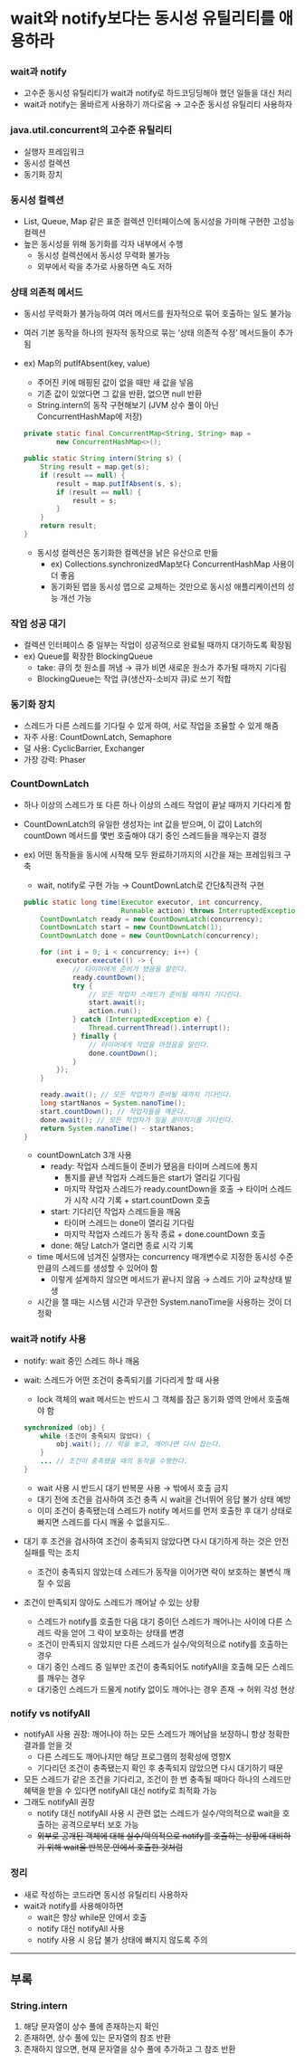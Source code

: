 # wait와 notify보다는 동시성 유틸리티를 애용하라

### wait과 notify

- 고수준 동시성 유틸리티가 wait과 notify로 하드코딩딩해야 했던 일들을 대신 처리
- wait과 notify는 올바르게 사용하기 까다로움 → 고수준 동시성 유틸리티 사용하자

### java.util.concurrent의 고수준 유틸리티

- 실행자 프레임워크
- 동시성 컬렉션
- 동기화 장치

### 동시성 컬렉션

- List, Queue, Map 같은 표준 컬렉션 인터페이스에 동시성을 가미해 구현한 고성능 컬렉션
- 높은 동시성을 위해 동기화를 각자 내부에서 수행
    - 동시성 컬렉션에서 동시성 무력화 불가능
    - 외부에서 락을 추가로 사용하면 속도 저하

### 상태 의존적 메서드

- 동시성 무력화가 불가능하여 여러 메서드를 원자적으로 묶어 호출하는 일도 불가능
- 여러 기본 동작을 하나의 원자적 동작으로 묶는 ‘상태 의존적 수정’ 메서드들이 추가됨
- ex) Map의 putIfAbsent(key, value)
    - 주어진 키에 매핑된 값이 없을 때만 새 값을 넣음
    - 기존 값이 있었다면 그 값을 반환, 없으면 null 반환
    - String.intern의 동작 구현해보기 (JVM 상수 풀이 아닌 ConcurrentHashMap에 저장)
    
    ```java
    private static final ConcurrentMap<String, String> map = 
    		new ConcurrentHashMap<>();
    
    public static String intern(String s) {
        String result = map.get(s);
        if (result == null) {
            result = map.putIfAbsent(s, s);
            if (result == null) {
                result = s;
            }
        }
        return result;
    }
    ```
    
    - 동시성 컬렉션은 동기화한 컬렉션을 낡은 유산으로 만듦
        - ex) Collections.synchronizedMap보다 ConcurrentHashMap 사용이 더 좋음
        - 동기화된 맵을 동시성 맵으로 교체하는 것만으로 동시성 애플리케이션의 성능 개선 가능

### 작업 성공 대기

- 컬렉션 인터페이스 중 일부는 작업이 성공적으로 완료될 때까지 대기하도록 확장됨
- ex) Queue를 확장한 BlockingQueue
    - take: 큐의 첫 원소를 꺼냄 → 큐가 비면 새로운 원소가 추가될 때까지 기다림
    - BlockingQueue는 작업 큐(생산자-소비자 큐)로 쓰기 적합

### 동기화 장치

- 스레드가 다른 스레드를 기다릴 수 있게 하여, 서로 작업을 조율할 수 있게 해줌
- 자주 사용: CountDownLatch, Semaphore
- 덜 사용: CyclicBarrier, Exchanger
- 가장 강력: Phaser

### CountDownLatch

- 하나 이상의 스레드가 또 다른 하나 이상의 스레드 작업이 끝날 때까지 기다리게 함
- CountDownLatch의 유일한 생성자는 int 값을 받으며, 이 값이 Latch의 countDown 메서드를 몇번 호출해야 대기 중인 스레드들을 깨우는지 결정
- ex) 어떤 동작들을 동시에 시작해 모두 완료하기까지의 시간을 재는 프레임워크 구축
    - wait, notify로 구현 가능 → CountDownLatch로 간단&직관적 구현
    
    ```java
    public static long time(Executor executor, int concurrency,
                            Runnable action) throws InterruptedException {
        CountDownLatch ready = new CountDownLatch(concurrency);
        CountDownLatch start = new CountDownLatch(1);
        CountDownLatch done = new CountDownLatch(concurrency);
    
        for (int i = 0; i < concurrency; i++) {
            executor.execute(() -> {
                // 타이머에게 준비가 됐음을 알린다.
                ready.countDown();
                try {
                    // 모든 작업자 스레드가 준비될 때까지 기다린다.
                    start.await();
                    action.run();
                } catch (InterruptedException e) {
                    Thread.currentThread().interrupt();
                } finally {
                    // 타이머에게 작업을 마쳤음을 알린다.
                    done.countDown();
                }
            });
        }
    
        ready.await(); // 모든 작업자가 준비될 때까지 기다린다.
        long startNanos = System.nanoTime();
        start.countDown(); // 작업자들을 깨운다.
        done.await(); // 모든 작업자가 일을 끝마치기를 기다린다.
        return System.nanoTime() - startNanos;
    }
    ```
    
    - countDownLatch 3개 사용
        - ready: 작업자 스레드들이 준비가 됐음을 타이머 스레드에 통지
            - 통지를 끝낸 작업자 스레드들은 start가 열리길 기다림
            - 마지막 작업자 스레드가 ready.countDown을 호출 → 타이머 스레드가 시작 시각 기록 + start.countDown 호출
        - start: 기다리던 작업자 스레드들을 깨움
            - 타이머 스레드는 done이 열리길 기다림
            - 마지막 작업자 스레드가 동작 종료 + done.countDown 호출
        - done: 해당 Latch가 열리면 종료 시각 기록
    - time 메서드에 넘겨진 실행자는 concurrency 매개변수로 지정한 동시성 수준만큼의 스레드를 생성할 수 있어야 함
        - 이렇게 설계하지 않으면 메서드가 끝나지 않음 → 스레드 기아 교착상태 발생
    - 시간을 잴 때는 시스템 시간과 무관한 System.nanoTime을 사용하는 것이 더 정확

### wait과 notify 사용

- notify: wait 중인 스레드 하나 깨움
- wait: 스레드가 어떤 조건이 충족되기를 기다리게 할 때 사용
    - lock 객체의 wait 메서드는 반드시 그 객체를 잠근 동기화 영역 안에서 호출해야 함
    
    ```java
    synchronized (obj) {
        while (조건이 충족되지 않았다) {
            obj.wait(); // 락을 놓고, 깨어나면 다시 잡는다.
        }
        ... // 조건이 충족됐을 때의 동작을 수행한다.
    }
    ```
    
    - wait 사용 시 반드시 대기 반복문 사용 → 밖에서 호출 금지
    - 대기 전에 조건을 검사하여 조건 충족 시 wait을 건너뛰어 응답 불가 상태 예방
    - 이미 조건이 충족됐는데 스레드가 notify 메서드를 먼저 호출한 후 대기 상태로 빠지면 스레드를 다시 깨울 수 없을지도..
- 대기 후 조건을 검사하여 조건이 충족되지 않았다면 다시 대기하게 하는 것은 안전 실패를 막는 조치
    - 조건이 충족되지 않았는데 스레드가 동작을 이어가면 락이 보호하는 불변식 깨질 수 있음
- 조건이 만족되지 않아도 스레드가 깨어날 수 있는 상황
    - 스레드가 notify를 호출한 다음 대기 중이던 스레드가 깨어나는 사이에 다른 스레드 락을 얻어 그 락이 보호하는 상태를 변경
    - 조건이 만족되지 않았지만 다른 스레드가 실수/악의적으로 notify를 호출하는 경우
    - 대기 중인 스레드 중 일부만 조건이 충족되어도 notifyAll을 호출해 모든 스레드를 깨우는 경우
    - 대기중인 스레드가 드물게 notify 없이도 깨어나는 경우 존재 → 허위 각성 현상

### notify vs notifyAll

- notifyAll 사용 권장: 깨어나야 하는 모든 스레드가 깨어남을 보장하니 항상 정확한 결과를 얻을 것
    - 다른 스레드도 깨어나지만 해당 프로그램의 정확성에 영향X
    - 기다리던 조건이 충족됐는지 확인 후 충족되지 않았으면 다시 대기하기 때문
- 모든 스레드가 같은 조건을 기다리고, 조건이 한 번 충족될 때마다 하나의 스레드만 혜택을 받을 수 있다면 notifyAll 대신 notify로 최적화 가능
- 그래도 notifyAll 권장
    - notify 대신 notifyAll 사용 시 관련 없는 스레드가 실수/악의적으로 wait을 호출하는 공격으로부터 보호 가능
    - ~~외부로 공개된 객체에 대해 실수/악의적으로 notify를 호출하는 상황에 대비하기 위해 wait울 반복문 안에서 호출한 것처럼~~

### 정리

- 새로 작성하는 코드라면 동시성 유틸리티 사용하자
- wait과 notify를 사용해야하면
    - wait은 항상 while문 안에서 호출
    - notify 대신 notifyAll 사용
    - notify 사용 시 응답 불가 상태에 빠지지 않도록 주의

---

## 부록

### String.intern

1. 해당 문자열이 상수 풀에 존재하는지 확인
2. 존재하면, 상수 풀에 있는 문자열의 참조 반환
3. 존재하지 않으면, 현재 문자열을 상수 풀에 추가하고 그 참조 반환
